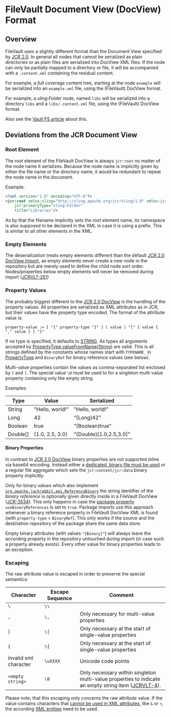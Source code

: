 <!--
   Licensed to the Apache Software Foundation (ASF) under one or more
   contributor license agreements.  See the NOTICE file distributed with
   this work for additional information regarding copyright ownership.
   The ASF licenses this file to You under the Apache License, Version 2.0
   (the "License"); you may not use this file except in compliance with
   the License.  You may obtain a copy of the License at

       http://www.apache.org/licenses/LICENSE-2.0

   Unless required by applicable law or agreed to in writing, software
   distributed under the License is distributed on an "AS IS" BASIS,
   WITHOUT WARRANTIES OR CONDITIONS OF ANY KIND, either express or implied.
   See the License for the specific language governing permissions and
   limitations under the License.
-->

FileVault Document View (DocView) Format
=================

<!-- MACRO{toc} -->

Overview
----------

FileVault uses a slightly different format than the Document View specified by [JCR 2.0][jcr-docview].
In general all nodes that cannot be serialized as plain directories or as plain files are 
serialized into DocView XML files. If the node can only be partially mapped to a directory or file,
it will be accompanied with a `.content.xml` containing the residual content. 

For example, a _full coverage_ content tree, starting at the node `example` will be serialized into
an `example.xml` file, using the (FileVault) DocView format.

For example, a _sling:Folder_ node, named `libs` will be serialized into a directory `libs` and a
`libs/.content.xml` file, using the (FileVault) DocView format.

Also see the [Vault FS article](vaultfs.html) about this.

Deviations from the JCR Document View
-----------------------------

### Root Element

The root element of the FileVault DocView is always `jcr:root` no matter of the node name it serializes.
Because the node name is implicitly given by either the file name or the directory name, it would be
redundant to repeat the node name in the document.

Example:

```xml
<?xml version="1.0" encoding="UTF-8"?>
<jcr:root xmlns:sling="http://sling.apache.org/jcr/sling/1.0" xmlns:jcr="http://www.jcp.org/jcr/1.0"
    jcr:primaryType="sling:Folder"
    title="Libraries"/>
```

As by that the filename implicitly sets the root element name, its namespace is also supposed to be declared in the XML in case it is using a prefix. This is similar to all other elements in the XML.

### Empty Elements

The deserialization treats empty elements different than the default [JCR 2.0 DocView Import][import-docview], as
empty elements never create a new node in the repository but are merely used to define the child node 
sort order.
Nodes/properties below empty elements will never be removed during import ([JCRVLT-251](https://issues.apache.org/jira/browse/JCRVLT-251))

### Property Values

The probably biggest different to the [JCR 2.0 DocView][jcr-docview] is the handling of the property values.
All properties are serialized as XML attributes as in JCR, but their values have the property type 
encoded. The format of the attribute value is:

```
property-value := [ "{" property-type "}" ] ( value | "[" [ value { "," value } ] "]"
```

If no type is specified, it defaults to [STRING][pt-string].
As types all arguments accepted by [PropertyType.valueFromName(String)](https://s.apache.org/jcr-2.0-javadoc/javax/jcr/PropertyType.html#valueFromName(java.lang.String)) are valid.
This is all strings defined by the constants whose names start with `TYPENAME_` in [PropertyType](https://s.apache.org/jcr-2.0-javadoc/javax/jcr/PropertyType.html) and `BinaryRef` for binary reference values (see below).

Multi-value properties contain the values as comma-separated list enclosed by `[` and `]`. The special value `\0` must be used to for a singleton multi-value property containing only the empty string.

Examples:

| Type    | Value           | Serialized               |
|---------|-----------------|--------------------------|
| String  | "Hello, world!" | "Hello, world!"          |
| Long    | 42              | "{Long}42"               |
| Boolean | true            | "{Boolean}true"          |
| Double[]| {1.0, 2.5, 3.0} | "{Double}[1.0,2.5,3.0]" |

#### Binary Properties

In contrast to [JCR 2.0 DocView][jcr-docview] binary properties are not supported inline via base64 encoding. Instead either a [dedicated .binary file must be used](vaultfs.html#Binary_Properties) or a regular file aggregate which sets the `jcr:content/jcr:data` binary property implicitly.

Only for binary values which also implement [`org.apache.jackrabbit.api.ReferenceBinary`][ref-binary] the string identifier of the *binary reference* is optionally given directly inside in a FileVault DocView ([JCR-3534](https://issues.apache.org/jira/browse/JCR-3534)). This only happens in case the [package property](properties.html) `useBinaryReferences` is set to `true`. Package imports use this approach whenever a binary reference property in FileVault DocView XML is found (with `property-type` = `BinaryRef`). This only works if the source and the destination repository of the package share the same data store.

Empty binary attributes (with values `"{Binary}"`) will always leave the according property in the repository untouched during import (in case such a property already exists). Every other value for binary properties leads to an exception.

### Escaping

The raw attribute value is escaped in order to preserve the special semantics:

| Character | Escape Sequence | Comment |
|-----------|-----------------|---------|
| `\`       | `\\`            |         |
| `,`       | `\,`           | Only necessary for multi-value properties |
| `[`       | `\[`           | Only necessary at the start of single-value properties |
| `{`       | `\{`           | Only necessary at the start of single-value properties |
| invalid xml character| `\uXXXX` | Unicode code points |
| `<empty string>` | `\0` | Only necessary within singleton multi-value properties to indicate an empty string item ([JCRVLT-4](https://issues.apache.org/jira/browse/JCRVLT-4)). |

Please note, that this escaping only concerns the raw attribute value. If the value contains
characters that [cannot be used in XML attributes](https://www.w3.org/TR/xml/#NT-AttValue), like `&` or `<`, the according [XML entities](https://www.w3.org/TR/xml/#dt-escape) need to be used.


[jcr-docview]: https://s.apache.org/jcr-2.0-spec/7_Export.html#7.3%20Document%20View
[import-docview]: https://s.apache.org/jcr-2.0-spec/11_Import.html#11.1%20Importing%20Document%20View
[pt-string]: https://s.apache.org/jcr-2.0-javadoc/javax/jcr/PropertyType.html#STRING
[ref-binary]: https://jackrabbit.apache.org/oak/docs/apidocs/org/apache/jackrabbit/api/ReferenceBinary.html
